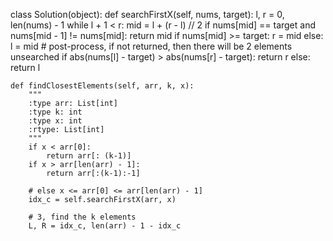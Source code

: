 class Solution(object):
    def searchFirstX(self, nums, target):
        l, r = 0, len(nums) - 1
        while l + 1 < r:
            mid = l + (r - l) // 2
            if nums[mid] == target and nums[mid - 1] != nums[mid]:
                return mid
            if nums[mid] >= target:
                r = mid
            else:
                l = mid
        # post-process, if not returned, then there will be 2 elements unsearched
        if abs(nums[l] - target) > abs(nums[r] - target):
            return r 
        else:
            return l 
    
    def findClosestElements(self, arr, k, x):
        """
        :type arr: List[int]
        :type k: int
        :type x: int
        :rtype: List[int]
        """
        if x < arr[0]:
            return arr[: (k-1)]
        if x > arr[len(arr) - 1]:
            return arr[:(k-1):-1]
        
        # else x <= arr[0] <= arr[len(arr) - 1]
        idx_c = self.searchFirstX(arr, x)
        
        # 3, find the k elements
        L, R = idx_c, len(arr) - 1 - idx_c 
